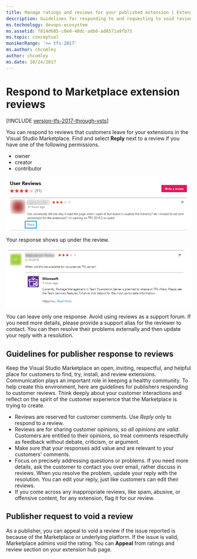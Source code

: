 ```yaml
---
title: Manage ratings and reviews for your published extension | Extensions for Azure DevOps
description: Guidelines for responding to and requesting to void reviews for a published extension in the Visual Studio Marketplace.
ms.technology: devops-ecosystem
ms.assetid: f814d685-c0e0-48dc-adb6-ad8571a9fb73
ms.topic: conceptual
monikerRange: '>= tfs-2017'
ms.author: chcomley
author: chcomley
ms.date: 10/24/2017
---
```


# Respond to Marketplace extension reviews

[!INCLUDE [version-tfs-2017-through-vsts](../../report/includes/version-tfs-2017-through-vsts.md)]

You can respond to reviews that customers leave for your extensions in the Visual Studio Marketplace. Find and select **Reply** next to a review if you have one of the following permissions.

- owner
- creator
- contributor

<img alt="To respond to a review,selectReply" src="../../marketplace/media/rating-and-review/review-reply1.png" align="middle"/><br>

Your response shows up under the review. 

<img alt="Reply details" src="../../marketplace/media/rating-and-review/review-reply2.png" align="middle"/><br>

You can leave only one response. Avoid using reviews as a support forum. If you need more details, please provide a support alias for the reviewer to 
contact. You can then resolve their problems externally and then update your reply with a resolution.

## Guidelines for publisher response to reviews

Keep the Visual Studio Marketplace an open, inviting, respectful, and helpful place for customers to find, try, install, 
and review extensions. Communication plays an important role in keeping a healthy community. To help create this environment, here are guidelines for 
publishers responding to customer reviews. Think deeply about your customer interactions and reflect on the spirit of the customer experience 
that the Marketplace is trying to create.

* Reviews are reserved for customer comments. Use *Reply* only to respond to a review. 
* Reviews are for sharing customer opinions, so *all opinions are valid*. Customers are entitled to their opinions, so treat comments respectfully
as feedback without debate, criticism, or argument.
* Make sure that your responses add value and are relevant to your customers' comments.
* Focus on precisely addressing questions or problems. If you need more details, ask the customer to contact you over email, rather discuss in reviews. When you 
resolve the problem, update your reply with the resolution. You can edit your reply, just like customers can edit their reviews.
* If you come across any inappropriate reviews, like spam, abusive, or offensive content, for any extension, flag it for our review.

## Publisher request to void a review

As a publisher, you can appeal to void a review if the issue reported is because of the Marketplace or underlying platform. If the issue is valid, Marketplace admins void the rating. You can **Appeal** from ratings and review section on your extension hub page.  
